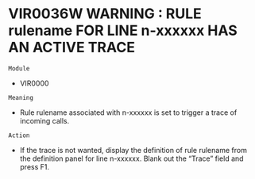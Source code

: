 # VIR0036W WARNING : RULE rulename FOR LINE n-xxxxxx HAS AN ACTIVE TRACE

`Module`
- VIR0000

`Meaning`
- Rule rulename associated with n-xxxxxx is set to trigger a trace of incoming calls.

`Action`
- If the trace is not wanted, display the definition of rule rulename from the definition panel for line n-xxxxxx. Blank out the “Trace” field and press F1.
